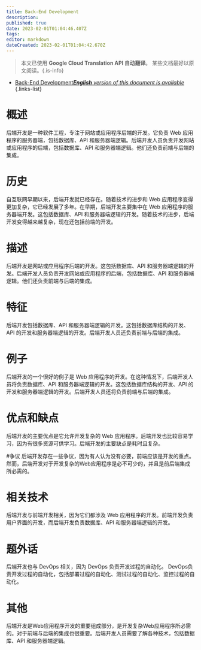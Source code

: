 ```yaml
---
title: Back-End Development
description: 
published: true
date: 2023-02-01T01:04:46.407Z
tags: 
editor: markdown
dateCreated: 2023-02-01T01:04:42.670Z
---
```


> 本文已使用 **Google Cloud Translation API 自动翻译**。
某些文档最好以原文阅读。{.is-info}

- [Back-End Development***English** version of this document is available*](/en/Knowledge-base/Dictionary/back-end-development)
{.links-list}


# 概述
后端开发是一种软件工程，专注于网站或应用程序后端的开发。它负责 Web 应用程序的服务器端，包括数据库、API 和服务器端逻辑。后端开发人员负责开发网站或应用程序的后端，包括数据库、API 和服务器端逻辑。他们还负责前端与后端的集成。

# 历史
自互联网早期以来，后端开发就已经存在。随着技术的进步和 Web 应用程序变得更加复杂，它已经发展了多年。在早期，后端开发主要集中在 Web 应用程序的服务器端开发。这包括数据库、API 和服务器端逻辑的开发。随着技术的进步，后端开发变得越来越复杂，现在还包括前端的开发。

# 描述
后端开发是网站或应用程序后端的开发。这包括数据库、API 和服务器端逻辑的开发。后端开发人员负责开发网站或应用程序的后端，包括数据库、API 和服务器端逻辑。他们还负责前端与后端的集成。

# 特征
后端开发包括数据库、API 和服务器端逻辑的开发。这包括数据库结构的开发、API 的开发和服务器端逻辑的开发。后端开发人员还负责前端与后端的集成。

# 例子
后端开发的一个很好的例子是 Web 应用程序的开发。在这种情况下，后端开发人员将负责数据库、API 和服务器端逻辑的开发。这包括数据库结构的开发、API 的开发和服务器端逻辑的开发。后端开发人员还将负责前端与后端的集成。

# 优点和缺点
后端开发的主要优点是它允许开发复杂的 Web 应用程序。后端开发也比较容易学习，因为有很多资源可供学习。后端开发的主要缺点是耗时且复杂。

#争议
后端开发存在一些争议，因为有人认为没有必要，前端应该是开发的重点。然而，后端开发对于开发复杂的Web应用程序是必不可少的，并且是前后端集成所必需的。

# 相关技术
后端开发与前端开发相关，因为它们都涉及 Web 应用程序的开发。前端开发负责用户界面的开发，而后端开发负责数据库、API 和服务器端逻辑的开发。

# 题外话
后端开发也与 DevOps 相关，因为 DevOps 负责开发过程的自动化。 DevOps负责开发过程的自动化，包括部署过程的自动化、测试过程的自动化、监控过程的自动化。

# 其他
后端开发是Web应用程序开发的重要组成部分，是开发复杂Web应用程序所必需的。对于前端与后端的集成也很重要。后端开发人员需要了解各种技术，包括数据库、API 和服务器端逻辑。